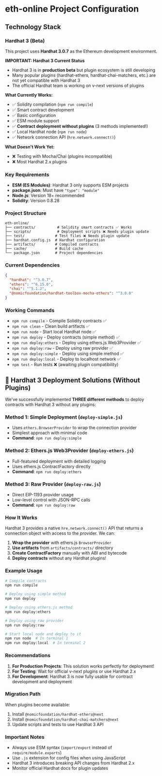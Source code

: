 # eth-online Project Configuration

## Technology Stack

### Hardhat 3 (Beta)
This project uses **Hardhat 3.0.7** as the Ethereum development environment.

**IMPORTANT: Hardhat 3 Current Status**
- Hardhat 3 is in **production beta** but plugin ecosystem is still developing
- Many popular plugins (hardhat-ethers, hardhat-chai-matchers, etc.) are not yet compatible with Hardhat 3
- The official Hardhat team is working on v-next versions of plugins

**What Currently Works:**
- ✅ Solidity compilation (`npm run compile`)
- ✅ Smart contract development
- ✅ Basic configuration
- ✅ ESM module support
- ✅ **Contract deployment without plugins** (3 methods implemented!)
- ✅ Local Hardhat node (`npm run node`)
- ✅ Network connection API (`hre.network.connect()`)

**What Doesn't Work Yet:**
- ❌ Testing with Mocha/Chai (plugins incompatible)
- ❌ Most Hardhat 2.x plugins

### Key Requirements
- **ESM (ES Modules)**: Hardhat 3 only supports ESM projects
- **package.json**: Must have `"type": "module"`
- **Node.js**: Version 18+ recommended
- **Solidity**: Version 0.8.28

### Project Structure
```
eth-online/
├── contracts/          # Solidity smart contracts ✅ Works
├── scripts/            # Deployment scripts ❌ Needs plugin update
├── test/              # Test files ❌ Needs plugin update
├── hardhat.config.js  # Hardhat configuration
├── artifacts/         # Compiled contracts
├── cache/             # Build cache
└── package.json       # Project dependencies
```

### Current Dependencies
```json
{
  "hardhat": "^3.0.7",
  "ethers": "^6.15.0",
  "chai": "^5.1.2",
  "@nomicfoundation/hardhat-toolbox-mocha-ethers": "^3.0.0"
}
```

### Working Commands
- `npm run compile` - Compile Solidity contracts ✅
- `npm run clean` - Clean build artifacts ✅
- `npm run node` - Start local Hardhat node ✅
- `npm run deploy` - Deploy contracts (simple method) ✅
- `npm run deploy:ethers` - Deploy using ethers.js Web3Provider ✅
- `npm run deploy:raw` - Deploy using raw provider ✅
- `npm run deploy:simple` - Deploy using simple method ✅
- `npm run deploy:local` - Deploy to localhost network ✅
- `npm test` - Run tests ❌ (awaiting plugin compatibility)

## 🎉 Hardhat 3 Deployment Solutions (Without Plugins)

We've successfully implemented **THREE different methods** to deploy contracts with Hardhat 3 without any plugins:

### Method 1: Simple Deployment (`deploy-simple.js`)
- Uses `ethers.BrowserProvider` to wrap the connection provider
- Simplest approach with minimal code
- **Command**: `npm run deploy:simple`

### Method 2: Ethers.js Web3Provider (`deploy-ethers.js`)
- Full-featured deployment with detailed logging
- Uses ethers.js ContractFactory directly
- **Command**: `npm run deploy:ethers`

### Method 3: Raw Provider (`deploy-raw.js`)
- Direct EIP-1193 provider usage
- Low-level control with JSON-RPC calls
- **Command**: `npm run deploy:raw`

### How It Works

Hardhat 3 provides a native `hre.network.connect()` API that returns a connection object with access to the provider. We can:

1. **Wrap the provider** with ethers.js `BrowserProvider`
2. **Use artifacts** from `artifacts/contracts/` directory
3. **Create ContractFactory** manually with ABI and bytecode
4. **Deploy contracts** without any Hardhat plugins!

### Example Usage

```bash
# Compile contracts
npm run compile

# Deploy using simple method
npm run deploy

# Deploy using ethers.js method
npm run deploy:ethers

# Deploy using raw provider
npm run deploy:raw

# Start local node and deploy to it
npm run node  # In terminal 1
npm run deploy:local  # In terminal 2
```

### Recommendations
1. **For Production Projects**: This solution works perfectly for deployment!
2. **For Testing**: Wait for official v-next plugins or use Hardhat 2.x
3. **For Development**: Hardhat 3 is now fully usable for contract development and deployment

### Migration Path
When plugins become available:
1. Install `@nomicfoundation/hardhat-ethers@next`
2. Install `@nomicfoundation/hardhat-chai-matchers@next`
3. Update scripts and tests to use Hardhat 3 API

### Important Notes
- Always use ESM syntax (`import/export` instead of `require/module.exports`)
- Use `.js` extension for config files when using JavaScript
- Hardhat 3 introduces breaking API changes from Hardhat 2.x
- Monitor official Hardhat docs for plugin updates
